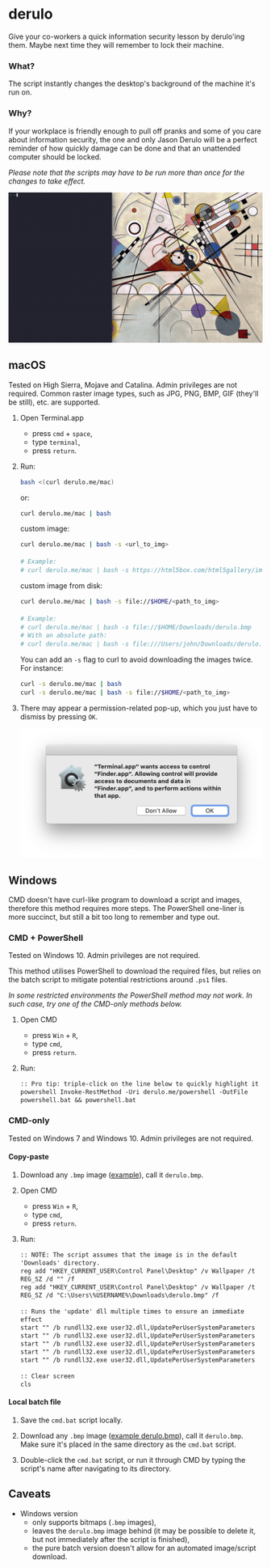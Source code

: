 # derulo

Give your co-workers a quick information security lesson by derulo'ing them. Maybe next time they will remember to lock their machine.

### What?

The script instantly changes the desktop's background of the machine it's run on.

### Why?

If your workplace is friendly enough to pull off pranks and some of you care about information security, the one and only Jason Derulo will be a perfect reminder of how quickly damage can be done and that an unattended computer should be locked.

_Please note that the scripts may have to be run more than once for the changes to take effect._

![Demo GIF](./assets/derulo-demo.gif)

## macOS

Tested on High Sierra, Mojave and Catalina. Admin privileges are not required. Common raster image types, such as JPG, PNG, BMP, GIF (they'll be still), etc. are supported.

1. Open Terminal.app

   - press `cmd` + `space`,
   - type `terminal`,
   - press `return`.

2. Run:

   ```bash
   bash <(curl derulo.me/mac)
   ```

   or:

   ```bash
   curl derulo.me/mac | bash
   ```

   custom image:

   ```bash
   curl derulo.me/mac | bash -s <url_to_img>

   # Example:
   # curl derulo.me/mac | bash -s https://html5box.com/html5gallery/images/Waves_1024.jpg
   ```

   custom image from disk:

   ```bash
   curl derulo.me/mac | bash -s file://$HOME/<path_to_img>

   # Example:
   # curl derulo.me/mac | bash -s file://$HOME/Downloads/derulo.bmp
   # With an absolute path:
   # curl derulo.me/mac | bash -s file:///Users/john/Downloads/derulo.bmp
   ```

   You can add an `-s` flag to curl to avoid downloading the images twice. For instance:

   ```bash
   curl -s derulo.me/mac | bash
   curl -s derulo.me/mac | bash -s file://$HOME/<path_to_img>
   ```

3. There may appear a permission-related pop-up, which you just have to dismiss by pressing `OK`.

   ![Warning pop-up](https://raw.githubusercontent.com/amrwc/derulo/master/assets/warning-pop-up.png)

## Windows

CMD doesn't have curl-like program to download a script and images, therefore this method requires more steps. The PowerShell one-liner is more succinct, but still a bit too long to remember and type out.

### CMD + PowerShell

Tested on Windows 10. Admin privileges are not required.

This method utilises PowerShell to download the required files, but relies on the batch script to mitigate potential restrictions around `.ps1` files.

_In some restricted environments the PowerShell method may not work. In such case, try one of the CMD-only methods below._

1. Open CMD

   - press `Win` + `R`,
   - type `cmd`,
   - press `return`.

2. Run:

   ```batch
   :: Pro tip: triple-click on the line below to quickly highlight it
   powershell Invoke-RestMethod -Uri derulo.me/powershell -OutFile powershell.bat && powershell.bat
   ```

### CMD-only

Tested on Windows 7 and Windows 10. Admin privileges are not required.

#### Copy-paste

1. Download any `.bmp` image ([example](http://nsfpl.com/wp-content/uploads/2015/03/jason-derulo.bmp)), call it `derulo.bmp`.

2. Open CMD

   - press `Win` + `R`,
   - type `cmd`,
   - press `return`.

3. Run:

   ```batch
   :: NOTE: The script assumes that the image is in the default 'Downloads' directory.
   reg add "HKEY_CURRENT_USER\Control Panel\Desktop" /v Wallpaper /t REG_SZ /d "" /f
   reg add "HKEY_CURRENT_USER\Control Panel\Desktop" /v Wallpaper /t REG_SZ /d "C:\Users\%USERNAME%\Downloads\derulo.bmp" /f

   :: Runs the 'update' dll multiple times to ensure an immediate effect
   start "" /b rundll32.exe user32.dll,UpdatePerUserSystemParameters
   start "" /b rundll32.exe user32.dll,UpdatePerUserSystemParameters
   start "" /b rundll32.exe user32.dll,UpdatePerUserSystemParameters
   start "" /b rundll32.exe user32.dll,UpdatePerUserSystemParameters
   start "" /b rundll32.exe user32.dll,UpdatePerUserSystemParameters

   :: Clear screen
   cls
   ```

#### Local batch file

1. Save the `cmd.bat` script locally.

2. Download any `.bmp` image ([example derulo.bmp](http://nsfpl.com/wp-content/uploads/2015/03/jason-derulo.bmp)), call it `derulo.bmp`. Make sure it's placed in the same directory as the `cmd.bat` script.

3. Double-click the `cmd.bat` script, or run it through CMD by typing the script's name after navigating to its directory.

## Caveats

- Windows version
  - only supports bitmaps (`.bmp` images),
  - leaves the `derulo.bmp` image behind (it may be possible to delete it, but not immediately after the script is finished),
  - the pure batch version doesn't allow for an automated image/script download.

